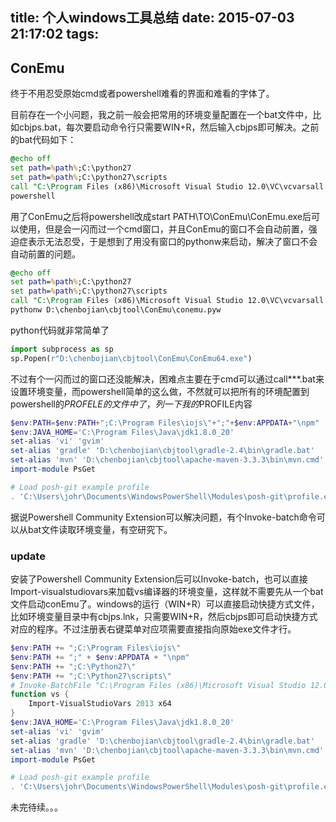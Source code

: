 title: 个人windows工具总结
date: 2015-07-03 21:17:02
tags:
---

## ConEmu

终于不用忍受原始cmd或者powershell难看的界面和难看的字体了。

目前存在一个小问题，我之前一般会把常用的环境变量配置在一个bat文件中，比如cbjps.bat，每次要启动命令行只需要WIN+R，然后输入cbjps即可解决。之前的bat代码如下：

```bat
@echo off
set path=%path%;C:\python27
set path=%path%;C:\python27\scripts
call "C:\Program Files (x86)\Microsoft Visual Studio 12.0\VC\vcvarsall.bat" x64
powershell
```

用了ConEmu之后将powershell改成start PATH\TO\ConEmu\ConEmu.exe后可以使用，但是会一闪而过一个cmd窗口，并且ConEmu的窗口不会自动前置，强迫症表示无法忍受，于是想到了用没有窗口的pythonw来启动，解决了窗口不会自动前置的问题。

```bat
@echo off
set path=%path%;C:\python27
set path=%path%;C:\python27\scripts
call "C:\Program Files (x86)\Microsoft Visual Studio 12.0\VC\vcvarsall.bat" x64
pythonw D:\chenbojian\cbjtool\ConEmu\conemu.pyw
```

python代码就非常简单了

```python
import subprocess as sp
sp.Popen(r"D:\chenbojian\cbjtool\ConEmu\ConEmu64.exe")
```

不过有个一闪而过的窗口还没能解决，困难点主要在于cmd可以通过call***.bat来设置环境变量，而powershell简单的这么做，不然就可以把所有的环境配置到powershell的$PROFELE的文件中了，列一下我的$PROFILE内容

```powershell
$env:PATH=$env:PATH+";C:\Program Files\iojs\"+";"+$env:APPDATA+"\npm"
$env:JAVA_HOME='C:\Program Files\Java\jdk1.8.0_20'
set-alias 'vi' 'gvim'
set-alias 'gradle' 'D:\chenbojian\cbjtool\gradle-2.4\bin\gradle.bat'
set-alias 'mvn' 'D:\chenbojian\cbjtool\apache-maven-3.3.3\bin\mvn.cmd'
import-module PsGet

# Load posh-git example profile
. 'C:\Users\johr\Documents\WindowsPowerShell\Modules\posh-git\profile.example.ps1'
```

据说Powershell Community Extension可以解决问题，有个Invoke-batch命令可以从bat文件读取环境变量，有空研究下。

### update

安装了Powershell Community Extension后可以Invoke-batch，也可以直接Import-visualstudiovars来加载vs编译器的环境变量，这样就不需要先从一个bat文件启动conEmu了。windows的运行（WIN+R）可以直接启动快捷方式文件，比如环境变量目录中有cbjps.lnk，只需要WIN+R，然后cbjps即可启动快捷方式对应的程序。不过注册表右键菜单对应项需要直接指向原始exe文件才行。

```powershell
$env:PATH += ";C:\Program Files\iojs\" 
$env:PATH += ";" + $env:APPDATA + "\npm"
$env:PATH += ";C:\Python27\" 
$env:PATH += ";C:\Python27\scripts\"
# Invoke-BatchFile "C:\Program Files (x86)\Microsoft Visual Studio 12.0\VC\vcvarsall.bat" x64
function vs {
    Import-VisualStudioVars 2013 x64
}
$env:JAVA_HOME='C:\Program Files\Java\jdk1.8.0_20'
set-alias 'vi' 'gvim'
set-alias 'gradle' 'D:\chenbojian\cbjtool\gradle-2.4\bin\gradle.bat'
set-alias 'mvn' 'D:\chenbojian\cbjtool\apache-maven-3.3.3\bin\mvn.cmd'
import-module PsGet

# Load posh-git example profile
. 'C:\Users\johr\Documents\WindowsPowerShell\Modules\posh-git\profile.example.ps1'
```


未完待续。。。

